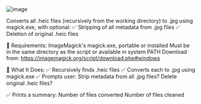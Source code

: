 ![image](https://github.com/user-attachments/assets/8dea1e88-6212-48f2-8eb2-ffcb69335cd0)

Converts all .heic files (recursively from the working directory) to .jpg using magick.exe, with optional:
✅ Stripping of all metadata from .jpg files
✅ Deletion of original .heic files

🔧 Requirements:
ImageMagick's magick.exe, portable or installed
Must be in the same directory as the script or available in system PATH
Download from: https://imagemagick.org/script/download.php#windows

🧠 What It Does:
✅ Recursively finds .heic files
✅ Converts each to .jpg using magick.exe
✅ Prompts user:
Strip metadata from all .jpg files?
Delete original .heic files?

✅ Prints a summary:
Number of files converted
Number of files cleaned
